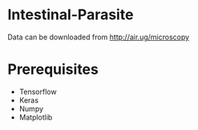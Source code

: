 # Intestinal-Parasite

Data can be downloaded from http://air.ug/microscopy

# Prerequisites
- Tensorflow
- Keras
- Numpy
- Matplotlib
